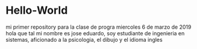 # Hello-World
mi primer repository para la clase de progra miercoles 6 de marzo de 2019
hola que tal mi nombre es jose eduardo, soy estudiante de ingenieria en sistemas, aficionado a la psicologia, el dibujo y el idioma ingles

